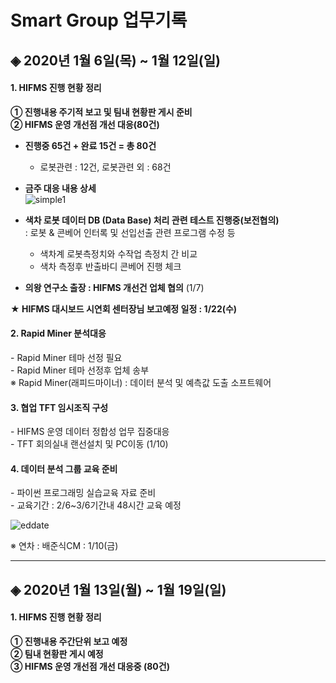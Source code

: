 <!--header.html-->
<link rel="stylesheet" href="{{ site.baseurl }}/assets/css/style.css">
<link rel="stylesheet" href="https://fonts.googleapis.com/earlyaccess/jejugothic.css">
<link rel="stylesheet" href="https://fonts.googleapis.com/earlyaccess/nanumgothic.css">

# **Smart Group 업무기록**


## ◈ 2020년 1월 6일(목) ~ 1월 12일(일)

<h4>1. HIFMS 진행 현황 정리</h4>
    
**① 진행내용 주기적 보고 및 팀내 현황판 게시 준비**<br>
**② HIFMS 운영 개선점 개선 대응(80건)**

* **진행중 65건 + 완료 15건 = 총 80건**<br> 
	- 로봇관련 : 12건, 로봇관련 외 : 68건<br> 	

* **금주 대응 내용 상세**<br> 
![simple1](https://user-images.githubusercontent.com/50024239/72126788-ca543b80-33b0-11ea-995f-2b06bd445ea7.png)

* **색차 로봇 데이터 DB (Data Base) 처리 관련 테스트 진행중(보전협의)**<br>
 : 로봇 & 콘베어 인터록 및 선입선출 관련 프로그램 수정 등<br>
	- 색차계 로봇측정치와 수작업 측정치 간 비교<br>
	- 색차 측정후 반출바디 콘베어 진행 체크

* **의왕 연구소 출장 : HIFMS 개선건 업체 협의** (1/7)

**★ HIFMS 대시보드 시연회 센터장님 보고예정 일정 : 1/22(수)**

<h4>2. Rapid Miner 분석대응</h4> 
- Rapid Miner 테마 선정 필요<br> 
- Rapid Miner 테마 선정후 업체 송부<br>
   ※ Rapid Miner(래피드마이너) : 데이터 분석 및 예측값 도출 소프트웨어<br>   

<h4>3. 협업 TFT 임시조직 구성</h4>
 - HIFMS 운영 데이터 정합성 업무 집중대응<br>
 - TFT 회의실내 랜선설치 및 PC이동 (1/10)<br>

<h4>4. 데이터 분석 그룹 교육 준비</h4>
 - 파이썬 프로그래밍 실습교육 자료 준비<br>
 - 교육기간 : 2/6~3/6기간내 48시간 교육 예정<br>

![eddate](https://user-images.githubusercontent.com/50024239/71602929-d4e72780-2b9d-11ea-8e11-5e1ad249208f.png)

※ 연차 : 배준식CM : 1/10(금) <br>


---------------------------------------------
## ◈ 2020년 1월 13일(월) ~ 1월 19일(일)

<h4>1. HIFMS 진행 현황 정리</h4>

**① 진행내용 주간단위 보고 예정**<br>
**② 팀내 현황판 게시 예정**<br>
**③ HIFMS 운영 개선점 개선 대응중 (80건)**

